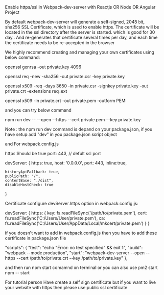 Enable https/ssl in Webpack-dev-server  with Reactjs OR Node OR Angular Project

By default webpack-dev-server will generate a self-signed, 2048 bit, sha256 SSL Certificate, which is used to enable https. The certificate will be located in the ssl directory after the server is started. which is good for 30 day.. And re-generates that certificate several times per day, and each time the certificate needs to be re-accepted in the browser

We highly recommend creating and managing your own certificates using below command:

openssl genrsa -out private.key 4096

openssl req -new -sha256 -out private.csr -key private.key

openssl x509 -req -days 3650 -in private.csr -signkey private.key -out private.crt -extensions req_ext

openssl x509 -in private.crt -out private.pem -outform PEM

and you can try below command 

npm run dev -- --open --https --cert private.pem --key private.key

Note : the npm run dev command is depand on your package.json, if you have setup add "dev" in you package.json script object

and For webpack.config.js

https Should be true 
port: 443, // defult ssl port

devServer: {
  https: true,
  host: '0.0.0.0',
  	port: 443,
  	inline:true,
     
    historyApiFallback: true,
    publicPath: "/",
    contentBase: "./dist",
    disableHostCheck: true
  }

Certificate configure devServer.https option in webpack.config.js:

devServer: {
    https: {
        key: fs.readFileSync('/path/to/private.pem'),
        cert: fs.readFileSync('C:/Users/User/private.pem'),
        ca: fs.readFileSync('C:/Users/User/AppData/Local/mkcert/private.pem')
    }
}

if you doesn't want to add in webpack.config.js then you have to add these certificate in package.json file

"scripts": {
    "test": "echo \"Error: no test specified\" && exit 1",
    "build": "webpack --mode production",
    "start": "webpack-dev-server  --open --https --cert /path/to/private.crt --key /path/to/private.key"
  },

  and then run npm start comamnd on terminal or you can also use
  pm2 start npm -- start

 For tutorial person Have create a self sign certificate but if you want to live your website with https then  please use public ssl certificate 











